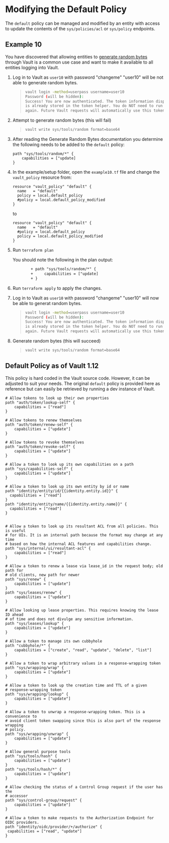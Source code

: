 # Modifying the Default Policy

The `default` policy can be managed and modified by an entity with access to update the contents of the `sys/policies/acl` or `sys/policy` endpoints.

## Example 10

You have discovered that allowing entities to [generate random bytes](https://developer.hashicorp.com/vault/api-docs/system/tools#generate-random-bytes) through Vault is a common use case and want to make it available to all entities logging into Vault.

1. Log in to Vault as `user10` with password "changeme"
    "user10" will be not able to generate random bytes.
    >
    > ```bash
    > vault login -method=userpass username=user10
    > Password (will be hidden):
    > Success! You are now authenticated. The token information displayed below
    > is already stored in the token helper. You do NOT need to run "vault login"
    > again. Future Vault requests will automatically use this token.
    >```

2. Attempt to generate random bytes (this will fail)
    >
    > ```bash
    > vault write sys/tools/random format=base64
    >```

3. After reading the Generate Random Bytes documentation you determine the following needs to be added to the `default` policy:

    ```hcl
    path "sys/tools/random/*" {
        capabilities = ["update]
    }
    ```

4. In the example/setup folder, open the `example10.tf` file and change the `vault_policy` resource from:

    ```hcl
    resource "vault_policy" "default" {
      name   = "default"
      policy = local.default_policy
      #policy = local.default_policy_modified
    }
    ```

    to

    ```hcl
    resource "vault_policy" "default" {
      name   = "default"
      #policy = local.default_policy
      policy = local.default_policy_modified
    }
    ```

5. Run `terraform plan`
  
    You should note the following in the plan output:

    ```txt
            + path "sys/tools/random/*" {
            +     capabilities = ["update]
            + }
    ```

6. Run `terraform apply` to apply the changes.
7. Log in to Vault as `user10` with password "changeme"
    "user10" will now be able to generat random bytes.
    >
    > ```bash
    > vault login -method=userpass username=user10
    > Password (will be hidden):
    > Success! You are now authenticated. The token information displayed below
    > is already stored in the token helper. You do NOT need to run "vault login"
    > again. Future Vault requests will automatically use this token.
    > ```

8. Generate random bytes (this will succeed)
    >
    > ```bash
    > vault write sys/tools/random format=base64
    >```

## Default Policy as of Vault 1.12

This policy is hard coded in the Vault source code. However, it can be adjusted to suit your needs. The original `default` policy is provided here as reference but can easily be retrieved by running a dev instance of Vault.

```hcl
# Allow tokens to look up their own properties
path "auth/token/lookup-self" {
    capabilities = ["read"]
}

# Allow tokens to renew themselves
path "auth/token/renew-self" {
    capabilities = ["update"]
}

# Allow tokens to revoke themselves
path "auth/token/revoke-self" {
    capabilities = ["update"]
}

# Allow a token to look up its own capabilities on a path
path "sys/capabilities-self" {
    capabilities = ["update"]
}

# Allow a token to look up its own entity by id or name
path "identity/entity/id/{{identity.entity.id}}" {
  capabilities = ["read"]
}
path "identity/entity/name/{{identity.entity.name}}" {
  capabilities = ["read"]
}


# Allow a token to look up its resultant ACL from all policies. This is useful
# for UIs. It is an internal path because the format may change at any time
# based on how the internal ACL features and capabilities change.
path "sys/internal/ui/resultant-acl" {
    capabilities = ["read"]
}

# Allow a token to renew a lease via lease_id in the request body; old path for
# old clients, new path for newer
path "sys/renew" {
    capabilities = ["update"]
}
path "sys/leases/renew" {
    capabilities = ["update"]
}

# Allow looking up lease properties. This requires knowing the lease ID ahead
# of time and does not divulge any sensitive information.
path "sys/leases/lookup" {
    capabilities = ["update"]
}

# Allow a token to manage its own cubbyhole
path "cubbyhole/*" {
    capabilities = ["create", "read", "update", "delete", "list"]
}

# Allow a token to wrap arbitrary values in a response-wrapping token
path "sys/wrapping/wrap" {
    capabilities = ["update"]
}

# Allow a token to look up the creation time and TTL of a given
# response-wrapping token
path "sys/wrapping/lookup" {
    capabilities = ["update"]
}

# Allow a token to unwrap a response-wrapping token. This is a convenience to
# avoid client token swapping since this is also part of the response wrapping
# policy.
path "sys/wrapping/unwrap" {
    capabilities = ["update"]
}

# Allow general purpose tools
path "sys/tools/hash" {
    capabilities = ["update"]
}
path "sys/tools/hash/*" {
    capabilities = ["update"]
}

# Allow checking the status of a Control Group request if the user has the
# accessor
path "sys/control-group/request" {
    capabilities = ["update"]
}

# Allow a token to make requests to the Authorization Endpoint for OIDC providers.
path "identity/oidc/provider/+/authorize" {
 capabilities = ["read", "update"]
}
```
